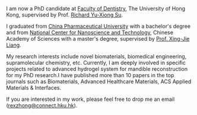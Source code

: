 I am now a PhD candidate at [Faculty of Dentistry](https://facdent.hku.hk/), The University of Hong Kong, supervised by Prof. [Richard Yu-Xiong Su](https://facdent.hku.hk/people/professoriate-staff/profile/richsu).

I graduated from [China Pharmaceutical University](https://www.cpu.edu.cn/) with a bachelor's degree and from [National Center for Nanoscience and Technology](http://nanoctr.cas.cn/), Chinese Academy of Sciences with a master's degree, supervised by [Prof. Xing-Jie Liang](http://edu.nanoctr.cas.cn/zs/dsjs/swxy/202102/t20210225_5960617.html).

My research interests include novel biomaterials, biomedical engineering, supramolecular chemistry, etc. Currently, I am deeply involved in specific projects related to advanced hydrogel system for mandible reconstruction for my PhD research.I have published more than 10 papers in the top journals such as Biomaterials, Advanced Healthcare Materials, ACS Applied Materials & Interfaces. 

If you are interested in my work, please feel free to drop me an email (rexzhong@connect.hku.hk).
